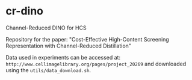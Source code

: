 # cr-dino
Channel-Reduced DINO for HCS

Repository for the paper: "Cost-Effective High-Content Screening Representation with Channel-Reduced Distillation"

Data used in experiments can be accessed at: `http://www.cellimagelibrary.org/pages/project_20269` and downloaded using the `utils/data_download.sh`.
